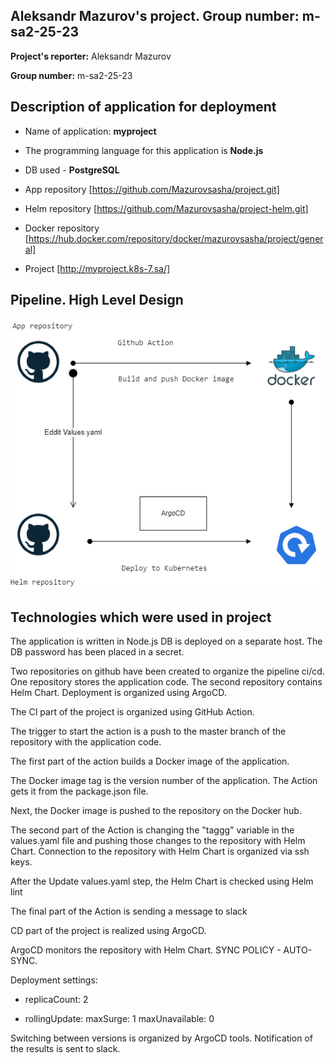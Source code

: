 ## Aleksandr Mazurov's project. Group number: m-sa2-25-23

**Project's reporter:** Aleksandr Mazurov

**Group number:** m-sa2-25-23

## Description of application for deployment

+ Name of application: **myproject**

+ The programming language for this application is **Node.js**

+ DB used - **PostgreSQL** 

+ App repository [https://github.com/Mazurovsasha/project.git]
  
+ Helm repository [https://github.com/Mazurovsasha/project-helm.git]

+ Docker repository [https://hub.docker.com/repository/docker/mazurovsasha/project/general]

+ Project [http://myproject.k8s-7.sa/]

## Pipeline. High Level Design

![My pipeline](./Project.drawio.png)

## Technologies which were used in project

The application is written in Node.js DB is deployed on a separate host. The DB password has been placed in a secret.

Two repositories on github have been created to organize the pipeline ci/cd. One repository stores the application code. The second repository contains Helm Chart. Deployment is organized using ArgoCD. 

The CI part of the project is organized using GitHub Action. 

The trigger to start the action is a push to the master branch of the repository with the application code. 

The first part of the action builds a Docker image of the application.

The Docker image tag is the version number of the application. The Action gets it from the package.json file. 

Next, the Docker image is pushed to the repository on the Docker hub.

The second part of the Action is changing the "taggg" variable in the values.yaml file and pushing those changes to the repository with Helm Chart. Connection to the repository with Helm Chart is organized via ssh keys.


After the Update values.yaml step, the Helm Chart is checked using Helm lint

The final part of the Action is sending a message to slack

CD part of the project is realized using ArgoCD. 

ArgoCD monitors the repository with Helm Chart. SYNC POLICY - AUTO-SYNC.

Deployment settings:

+ replicaCount: 2

+ rollingUpdate:
      maxSurge: 1
      maxUnavailable: 0

Switching between versions is organized by ArgoCD tools. Notification of the results is sent to slack.
